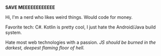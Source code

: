 **SAVE MEEEEEEEEEEEE**

Hi, I'm a nerd who likes weird things.
Would code for money.

Favorite tech: C#. Kotlin is pretty cool, I just hate the Android/Java build system.

Hate most web technologies with a passion. *JS should be burned in the darkest, deepest flaming floor of hell.*

<!--
**honguyenminh/honguyenminh** is a ✨ _special_ ✨ repository because its `README.md` (this file) appears on your GitHub profile.

Here are some ideas to get you started:

- 🔭 I’m currently working on ...
- 🌱 I’m currently learning ...
- 👯 I’m looking to collaborate on ...
- 🤔 I’m looking for help with ...
- 💬 Ask me about ...
- 📫 How to reach me: ...
- 😄 Pronouns: ...
- ⚡ Fun fact: ...
-->
